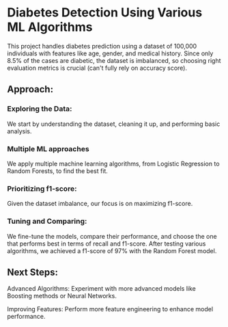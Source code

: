 # Diabetes Detection Using Various ML Algorithms

This project handles diabetes prediction using a dataset of 100,000 individuals with features like age, gender, and medical history. Since only 8.5% of the cases are diabetic, the dataset is imbalanced, so choosing right evaluation metrics is crucial (can't fully rely on accuracy score).
## Approach:

### Exploring the Data: 
We start by understanding the dataset, cleaning it up, and performing basic analysis.
### Multiple ML approaches
We apply multiple machine learning algorithms, from Logistic Regression to Random Forests, to find the best fit.
### Prioritizing f1-score:
Given the dataset imbalance, our focus is on maximizing f1-score.
### Tuning and Comparing: 
We fine-tune the models, compare their performance, and choose the one that performs best in terms of recall and f1-score.
After testing various algorithms, we achieved a f1-score of 97% with the Random Forest model.

## Next Steps:
Advanced Algorithms: Experiment with more advanced models like Boosting methods or Neural Networks.

Improving Features: Perform more feature engineering to enhance model performance.

